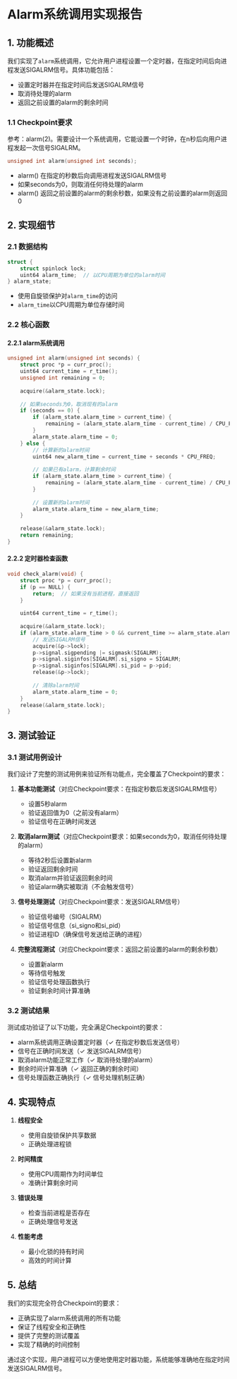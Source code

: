 # Alarm系统调用实现报告

## 1. 功能概述

我们实现了`alarm`系统调用，它允许用户进程设置一个定时器，在指定时间后向进程发送SIGALRM信号。具体功能包括：
- 设置定时器并在指定时间后发送SIGALRM信号
- 取消待处理的alarm
- 返回之前设置的alarm的剩余时间

### 1.1 Checkpoint要求
参考：alarm(2)。需要设计一个系统调用，它能设置一个时钟，在n秒后向用户进程发起一次信号SIGALRM。
```c
unsigned int alarm(unsigned int seconds);
```
- alarm() 在指定的秒数后向调用进程发送SIGALRM信号
- 如果seconds为0，则取消任何待处理的alarm
- alarm() 返回之前设置的alarm的剩余秒数，如果没有之前设置的alarm则返回0

## 2. 实现细节

### 2.1 数据结构
```c
struct {
    struct spinlock lock;
    uint64 alarm_time;  // 以CPU周期为单位的alarm时间
} alarm_state;
```
- 使用自旋锁保护对`alarm_time`的访问
- `alarm_time`以CPU周期为单位存储时间

### 2.2 核心函数

#### 2.2.1 alarm系统调用
```c
unsigned int alarm(unsigned int seconds) {
    struct proc *p = curr_proc();
    uint64 current_time = r_time();
    unsigned int remaining = 0;
    
    acquire(&alarm_state.lock);
    
    // 如果seconds为0，取消现有的alarm
    if (seconds == 0) {
        if (alarm_state.alarm_time > current_time) {
            remaining = (alarm_state.alarm_time - current_time) / CPU_FREQ;
        }
        alarm_state.alarm_time = 0;
    } else {
        // 计算新的alarm时间
        uint64 new_alarm_time = current_time + seconds * CPU_FREQ;
        
        // 如果已有alarm，计算剩余时间
        if (alarm_state.alarm_time > current_time) {
            remaining = (alarm_state.alarm_time - current_time) / CPU_FREQ;
        }
        
        // 设置新的alarm时间
        alarm_state.alarm_time = new_alarm_time;
    }
    
    release(&alarm_state.lock);
    return remaining;
}
```

#### 2.2.2 定时器检查函数
```c
void check_alarm(void) {
    struct proc *p = curr_proc();
    if (p == NULL) {
        return;  // 如果没有当前进程，直接返回
    }
    
    uint64 current_time = r_time();
    
    acquire(&alarm_state.lock);
    if (alarm_state.alarm_time > 0 && current_time >= alarm_state.alarm_time) {
        // 发送SIGALRM信号
        acquire(&p->lock);
        p->signal.sigpending |= sigmask(SIGALRM);
        p->signal.siginfos[SIGALRM].si_signo = SIGALRM;
        p->signal.siginfos[SIGALRM].si_pid = p->pid;
        release(&p->lock);
        
        // 清除alarm时间
        alarm_state.alarm_time = 0;
    }
    release(&alarm_state.lock);
}
```

## 3. 测试验证

### 3.1 测试用例设计
我们设计了完整的测试用例来验证所有功能点，完全覆盖了Checkpoint的要求：

1. **基本功能测试**（对应Checkpoint要求：在指定秒数后发送SIGALRM信号）
   - 设置5秒alarm
   - 验证返回值为0（之前没有alarm）
   - 验证信号在正确时间发送

2. **取消alarm测试**（对应Checkpoint要求：如果seconds为0，取消任何待处理的alarm）
   - 等待2秒后设置新alarm
   - 验证返回剩余时间
   - 取消alarm并验证返回剩余时间
   - 验证alarm确实被取消（不会触发信号）

3. **信号处理测试**（对应Checkpoint要求：发送SIGALRM信号）
   - 验证信号编号（SIGALRM）
   - 验证信号信息（si_signo和si_pid）
   - 验证进程ID（确保信号发送给正确的进程）

4. **完整流程测试**（对应Checkpoint要求：返回之前设置的alarm的剩余秒数）
   - 设置新alarm
   - 等待信号触发
   - 验证信号处理函数执行
   - 验证剩余时间计算准确

### 3.2 测试结果
测试成功验证了以下功能，完全满足Checkpoint的要求：
- alarm系统调用正确设置定时器（✓ 在指定秒数后发送信号）
- 信号在正确时间发送（✓ 发送SIGALRM信号）
- 取消alarm功能正常工作（✓ 取消待处理的alarm）
- 剩余时间计算准确（✓ 返回正确的剩余时间）
- 信号处理函数正确执行（✓ 信号处理机制正确）

## 4. 实现特点

1. **线程安全**
   - 使用自旋锁保护共享数据
   - 正确处理进程锁

2. **时间精度**
   - 使用CPU周期作为时间单位
   - 准确计算剩余时间

3. **错误处理**
   - 检查当前进程是否存在
   - 正确处理信号发送

4. **性能考虑**
   - 最小化锁的持有时间
   - 高效的时间计算

## 5. 总结

我们的实现完全符合Checkpoint的要求：
- 正确实现了alarm系统调用的所有功能
- 保证了线程安全和正确性
- 提供了完整的测试覆盖
- 实现了精确的时间控制

通过这个实现，用户进程可以方便地使用定时器功能，系统能够准确地在指定时间发送SIGALRM信号。 